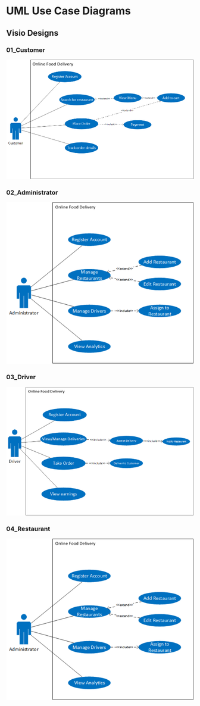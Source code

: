 # UML Use Case Diagrams
## Visio Designs
### 01_Customer
  ![Customer](Designs/01_UML_Customer.png)
  
### 02_Administrator
  ![Administrator](Designs/04_UML_Administator.png)
  
### 03_Driver
  ![Driver](Designs/03_UML_Driver.png)
  
### 04_Restaurant
  ![Restaurant](Designs/04_UML_Administator.png)
  
